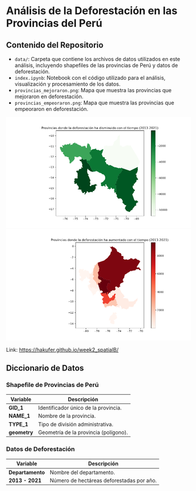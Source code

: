 # Análisis de la Deforestación en las Provincias del Perú


## Contenido del Repositorio

- `data/`: Carpeta que contiene los archivos de datos utilizados en este análisis, incluyendo shapefiles de las provincias de Perú y datos de deforestación.
- `index.ipynb`: Notebook con el código utilizado para el análisis, visualización y procesamiento de los datos.
- `provincias_mejoraron.png`: Mapa que muestra las provincias que mejoraron en deforestación.
- `provincias_empeoraron.png`: Mapa que muestra las provincias que empeoraron en deforestación.


![Mapa Provincias que Mejoraron](./provincias_mejoraron.png)
![Mapa Provincias que Empeoraron](./provincias_empeoraron.png)



Link: https://hakufer.github.io/week2_spatialB/


## Diccionario de Datos

### Shapefile de Provincias de Perú
| Variable | Descripción |
| --- | --- |
| **GID_1** | Identificador único de la provincia. |
| **NAME_1** | Nombre de la provincia. |
| **TYPE_1** | Tipo de división administrativa. |
| **geometry** | Geometría de la provincia (polígono). |

### Datos de Deforestación
| Variable | Descripción |
| --- | --- |
| **Departamento** | Nombre del departamento. |
| **2013 - 2021** | Número de hectáreas deforestadas por año. |

